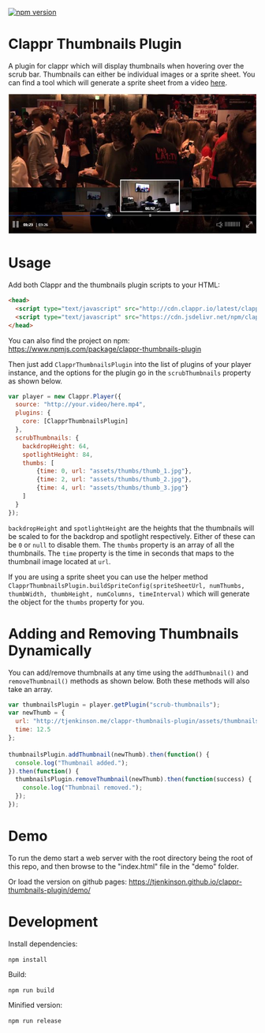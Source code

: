 [![npm version](https://badge.fury.io/js/clappr-thumbnails-plugin.svg)](https://badge.fury.io/js/clappr-thumbnails-plugin)
# Clappr Thumbnails Plugin
A plugin for clappr which will display thumbnails when hovering over the scrub bar. Thumbnails can either be individual images or a sprite sheet. You can find a tool which will generate a sprite sheet from a video [here](https://github.com/flavioribeiro/video-thumbnail-generator).

![Screenshot](screenshot.jpg)

# Usage
Add both Clappr and the thumbnails plugin scripts to your HTML:

```html
<head>
  <script type="text/javascript" src="http://cdn.clappr.io/latest/clappr.min.js"></script>
  <script type="text/javascript" src="https://cdn.jsdelivr.net/npm/clappr-thumbnails-plugin@3"></script>
</head>
```

You can also find the project on npm: https://www.npmjs.com/package/clappr-thumbnails-plugin

Then just add `ClapprThumbnailsPlugin` into the list of plugins of your player instance, and the options for the plugin go in the `scrubThumbnails` property as shown below.

```javascript
var player = new Clappr.Player({
  source: "http://your.video/here.mp4",
  plugins: {
    core: [ClapprThumbnailsPlugin]
  },
  scrubThumbnails: {
    backdropHeight: 64,
    spotlightHeight: 84,
    thumbs: [
    	{time: 0, url: "assets/thumbs/thumb_1.jpg"},
    	{time: 2, url: "assets/thumbs/thumb_2.jpg"},
    	{time: 4, url: "assets/thumbs/thumb_3.jpg"}
    ]
  }
});
```

`backdropHeight` and `spotlightHeight` are the heights that the thumbnails will be scaled to for the backdrop and spotlight respectively. Either of these can be `0` or `null` to disable them. The `thumbs` property is an array of all the thumbnails. The `time` property is the time in seconds that maps to the thumbnail image located at `url`.

If you are using a sprite sheet you can use the helper method `ClapprThumbnailsPlugin.buildSpriteConfig(spriteSheetUrl, numThumbs, thumbWidth, thumbHeight, numColumns, timeInterval)` which will generate the object for the `thumbs` property for you.

# Adding and Removing Thumbnails Dynamically
You can add/remove thumbnails at any time using the `addThumbnail()` and `removeThumbnail()` methods as shown below. Both these methods will also take an array.

```javascript
var thumbnailsPlugin = player.getPlugin("scrub-thumbnails");
var newThumb = {
  url: "http://tjenkinson.me/clappr-thumbnails-plugin/assets/thumbnails/thumb_10.jpg",
  time: 12.5
};

thumbnailsPlugin.addThumbnail(newThumb).then(function() {
  console.log("Thumbnail added.");
}).then(function() {
  thumbnailsPlugin.removeThumbnail(newThumb).then(function(success) {
    console.log("Thumbnail removed.");
  });
});
```

# Demo
To run the demo start a web server with the root directory being the root of this repo, and then browse to the "index.html" file in the "demo" folder.

Or load the version on github pages: https://tjenkinson.github.io/clappr-thumbnails-plugin/demo/

# Development
Install dependencies:

`npm install`

Build:

`npm run build`

Minified version:

`npm run release`
